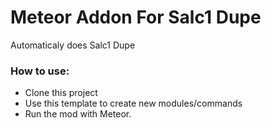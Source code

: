 # Meteor Addon For Salc1 Dupe

Automaticaly does Salc1 Dupe

### How to use:  
- Clone this project
- Use this template to create new modules/commands
- Run the mod with Meteor.
